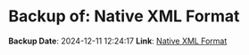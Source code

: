 # Backup of: Native XML Format

**Backup Date**: 2024-12-11 12:24:17
**Link**: [Native XML Format](https://przemienniki.net/export/rxf.xml)
